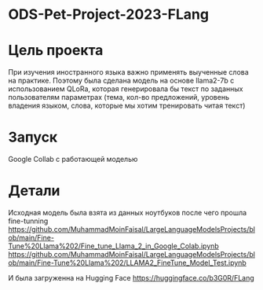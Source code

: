 # ODS-Pet-Project-2023-FLang
# Цель проекта
При изучения иностранного языка важно применять выученные слова на практике. Поэтому была сделана модель на основе llama2-7b с использованием QLoRa, которая генерировала бы текст по заданных пользователям параметрах (тема, кол-во предложений, уровень владения языком, слова, которые мы хотим тренировать читая текст)

# Запуск
Google Collab с работающей моделью

# Детали
Исходная модель была взята из данных ноутбуков после чего прошла fine-tunning
https://github.com/MuhammadMoinFaisal/LargeLanguageModelsProjects/blob/main/Fine-Tune%20Llama%202/Fine_tune_Llama_2_in_Google_Colab.ipynb
https://github.com/MuhammadMoinFaisal/LargeLanguageModelsProjects/blob/main/Fine-Tune%20Llama%202/LLAMA2_FineTune_Model_Test.ipynb

И была загруженна на Hugging Face
https://huggingface.co/b3G0R/FLang




